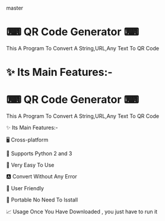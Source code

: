  master
 # ⌨ QR Code Generator ⌨
This A Program To Convert A String,URL,Any Text To QR Code

# ✨ Its Main Features:-

# ⌨ QR Code Generator ⌨

This A Program To Convert A String,URL,Any Text To QR Code

✨ Its Main Features:-

🖥️ Cross-platform

🐍 Supports Python 2 and 3

📝 Very Easy To Use

🅰️ Convert Without Any Error

🌈 User Friendly

🔧 Portable No Need To Isstall

📈 Usage Once You Have Downloaded , you just have to run it
